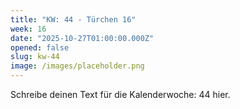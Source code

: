```yaml
---
title: "KW: 44 - Türchen 16"
week: 16
date: "2025-10-27T01:00:00.000Z"
opened: false
slug: kw-44
image: /images/placeholder.png
---
```


Schreibe deinen Text für die Kalenderwoche: 44 hier.

